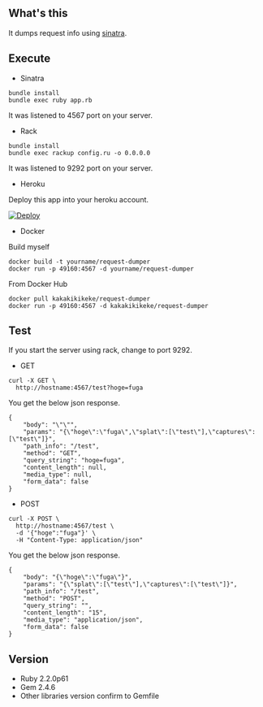 What's this
-----------
It dumps request info using [sinatra](http://www.sinatrarb.com/).

Execute
-------

* Sinatra
```
bundle install
bundle exec ruby app.rb
```

It was listened to 4567 port on your server.

* Rack

```
bundle install
bundle exec rackup config.ru -o 0.0.0.0
```

It was listened to 9292 port on your server.

* Heroku

Deploy this app into your heroku account.  

[![Deploy](https://www.herokucdn.com/deploy/button.png)](https://heroku.com/deploy?template=https://github.com/kakakikikeke/request-dumper)

* Docker

Build myself

```
docker build -t yourname/request-dumper
docker run -p 49160:4567 -d yourname/request-dumper
```

From Docker Hub

```
docker pull kakakikikeke/request-dumper
docker run -p 49160:4567 -d kakakikikeke/request-dumper
```

Test
----

If you start the server using rack, change to port 9292.

* GET

```
curl -X GET \
  http://hostname:4567/test?hoge=fuga
```

You get the below json response.

```
{
    "body": "\"\"",
    "params": "{\"hoge\":\"fuga\",\"splat\":[\"test\"],\"captures\":[\"test\"]}",
    "path_info": "/test",
    "method": "GET",
    "query_string": "hoge=fuga",
    "content_length": null,
    "media_type": null,
    "form_data": false
}
```

* POST

```
curl -X POST \
  http://hostname:4567/test \
  -d '{"hoge":"fuga"}' \
  -H "Content-Type: application/json"
```

You get the below json response.

```
{
    "body": "{\"hoge\":\"fuga\"}",
    "params": "{\"splat\":[\"test\"],\"captures\":[\"test\"]}",
    "path_info": "/test",
    "method": "POST",
    "query_string": "",
    "content_length": "15",
    "media_type": "application/json",
    "form_data": false
}
```

Version
-------

* Ruby 2.2.0p61
* Gem 2.4.6
* Other libraries version confirm to Gemfile
